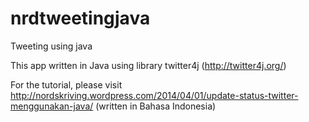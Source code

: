 nrdtweetingjava
===============

Tweeting using java

This app written in Java using library twitter4j (http://twitter4j.org/)

For the tutorial, please visit http://nordskriving.wordpress.com/2014/04/01/update-status-twitter-menggunakan-java/ (written in Bahasa Indonesia)

